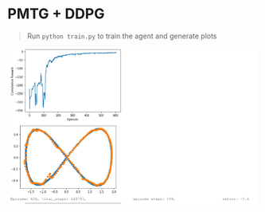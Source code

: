 # PMTG + DDPG

> Run `python train.py` to train the agent and generate plots

![plot1](plots/2021-06-16_13-41.png)
